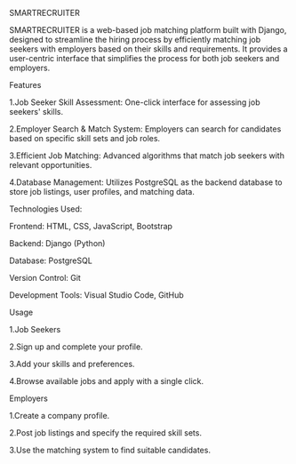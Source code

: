 SMARTRECRUITER


SMARTRECRUITER is a web-based job matching platform built with Django, designed to streamline the hiring process by efficiently matching job seekers with employers based on their skills and requirements. It provides a user-centric interface that simplifies the process for both job seekers and employers.

Features

1.Job Seeker Skill Assessment: One-click interface for assessing job seekers' skills.

2.Employer Search & Match System: Employers can search for candidates based on specific skill sets and job roles.

3.Efficient Job Matching: Advanced algorithms that match job seekers with relevant opportunities.

4.Database Management: Utilizes PostgreSQL as the backend database to store job listings, user profiles, and matching data.

Technologies Used:

Frontend: HTML, CSS, JavaScript, Bootstrap

Backend: Django (Python)

Database: PostgreSQL

Version Control: Git

Development Tools: Visual Studio Code, GitHub


Usage

1.Job Seekers

2.Sign up and complete your profile.

3.Add your skills and preferences.

4.Browse available jobs and apply with a single click.

Employers

1.Create a company profile.

2.Post job listings and specify the required skill sets.

3.Use the matching system to find suitable candidates.
